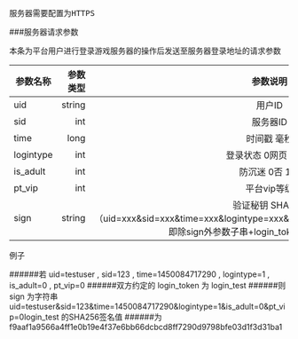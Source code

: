 <pre>服务器需要配置为HTTPS</pre>
###服务器请求参数
<pre>本条为平台用户进行登录游戏服务器的操作后发送至服务器登录地址的请求参数</pre>
参数名称|参数类型|参数说明
| --------   | -----:  |:----:  |
uid|string|用户ID
sid|int|服务器ID
time|long|时间戳 毫秒
logintype|int|登录状态 0网页 1微端
is_adult|int|防沉迷 0否 1是
pt_vip|int|平台vip等级
sign|string|验证秘钥 SHA256（uid=xxx&sid=xxx&time=xxx&logintype=xxx&is_adult=xxx&pt_vip=xxx+login_token 即除sign外参数子串+login_token(游戏登录秘钥)）

<pre>例子</pre>

######若 uid=testuser , sid=123 , time=1450084717290 , logintype=1 , is_adult=0 , pt_vip=0
######双方约定的 login_token 为 login_test
######则 sign 为字符串 uid=testuser&sid=123&time=1450084717290&logintype=1&is_adult=0&pt_vip=0login_test 的SHA256签名值
######为 f9aaf1a9566a4ff1e0b19e4f37e6bb66dcbcd8ff7290d9798bfe03d1f3d31ba1


